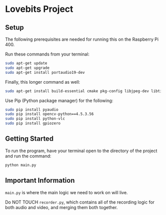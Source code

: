 # Lovebits Project

## Setup

The following prerequisites are needed for running this
on the Raspberry Pi 400.

Run these commands from your terminal:

```bash
sudo apt-get update
sudo apt-get upgrade
sudo apt-get install portaudio19-dev
```

Finally, this longer command as well:

```bash
sudo apt-get install build-essential cmake pkg-config libjpeg-dev libtiff5-dev libjasper-dev libpng-dev libavcodec-dev libavformat-dev libswscale-dev libv4l-dev libxvidcore-dev libx264-dev libfontconfig1-dev libcairo2-dev libgdk-pixbuf2.0-dev libpango1.0-dev libgtk2.0-dev libgtk-3-dev libatlas-base-dev gfortran libhdf5-dev libhdf5-serial-dev libhdf5-103 python3-pyqt5 python3-dev -y
```

Use Pip (Python package manager) for the following:

```bash
sudo pip install pyaudio
sudo pip install opencv-python==4.5.3.56
sudo pip install python-vlc
sudo pip install gpiozero
```

## Getting Started

To run the program, have your terminal open to the directory of the project and run the command:

```bash
python main.py
```

## Important Information

```main.py``` is where the main logic we need to work on will live.

Do NOT TOUCH ```recorder.py```, which contains all of the recording logic for both audio and video, and merging them both together.